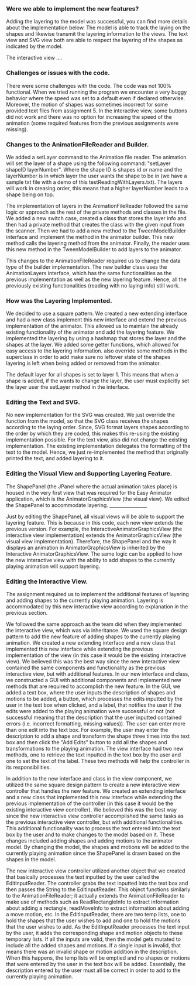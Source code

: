 ### Were we able to implement the new features?

Adding the layering to the model was successful, you can find more details about the implementation
below. The model is able to track the laying on the shapes and likewise transmit the layering
information to the views. The text view and SVG view both are able to respect the layering of the
shapes as indicated by the model. 

The interactive view .... 

### Challenges or issues with the code.

There were some challenges with the code. The code was not 100% functional. When we tried running
the program we encounter a very buggy behavior where the speed was set to a default even if declared
otherwise. Moreover, the motion of shapes was sometimes incorrect for some provided text
files from assignment 5. In the interactive view, some buttons did not work and there was no option
for increasing the speed of the animation (some required features from the previous 
assignments were missing). 

### Changes to the AnimationFileReader and Builder.

We added a setLayer command to the Animation file reader. The animation will set the layer of a
shape using the following command: "setLayer shapeID layerNumber". Where the shape ID is shapes id
or name and the layerNumber is in which layer the user wants the shape to be in (we have a sample
txt file with a demo of this testReadingWithLayers.txt). The layers will work in creasing order,
this means that a higher layerNumber leads to a shape being on top. 

The implementation of layers in the AnimationFileReader followed the same logic or approach as the 
rest of the private methods and classes in the file. We added a new switch case, created a class 
that stores the layer info and then had a private method that creates the class with the given 
input from the scanner. Then we had to add a new method to the TweenModelBuilder interface and 
implement the method in the animator builder. This new method calls the layering method from the 
animator. Finally, the reader uses this new method in the TweenModelBuilder to add layers to the 
animator. 

This changes to the AnimationFileReader required us to change the data type of the builder 
implementation. The new builder class uses the AnimationLayers interface, which has the same 
functionalities as the previous implementation as well as the new layering feature. Hence, all the
previously existing functionalities (reading with no laying info) still work. 

### How was the Layering Implemented.

We decided to use a square pattern. We created a new extending interface and had a new class
implement this new interface and extend the previous implementation of the animator. This allowed us
to maintain the already existing functionality of the animator and add the layering feature. 
We implemented the layering by using a hashmap that stores the layer and the shapes at the layer. 
We added some getter functions, which allowed for easy access to the layering information.
also override some methods in the superclass in order to add make sure no leftover state of the 
shapes layering is left when being added or removed from the animator. 

The default layer for all shapes is set to layer 1. This means that when a shape is added, if the
wants to change the layer, the user must explicitly set the layer user the setLayer method in the 
interface.

### Editing the Text and SVG.

No new implementation for the SVG was created. We just override the function from the model, so that
the SVG class receives the shapes according to the laying order. Since, SVG format layers shapes
according to the order by which they are coded, this makes this re-using the existing implementation
possible. For the text view, also did not change the existing implementation. The existing 
implementation delegates the formatting of the text to the model. Hence, we just re-implemented the 
method that originally printed the text, and added layering to it. 

### Editing the Visual View and Supporting Layering Feature.

The ShapePanel (the JPanel where the actual animation takes place) is housed in the very
first view that was required for the Easy Animator application, which is the AnimatorGraphicsView 
(the visual view). We edited the ShapePanel to accommodate layering. ________________

Just by editing the ShapePanel, all visual views will be able to support the layering feature.
This is because in this code, each new view extends the previous version. For example, the 
InteractiveAnimatorGraphicsView (the interactive view implementation) extends the 
AnimatorGraphicsView (the visual view implementation). Therefore, the ShapePanel and the way it
displays an animation in AnimatorGraphicsView is inherited by the Interactive AnimatorGraphicsView.
The same logic can be applied to how the new interactive view with the ability to add shapes to the
currently playing animation will support layering.

### Editing the Interactive View.

The assignment required us to implement the additional features of layering and adding shapes to 
the currently playing animation. Layering is accommodated by this new interactive view according to
explanation in the previous section. 

We followed the same approach as the team did when they implemented the interactive
view, which was via inheritance. We used the square design pattern to add the new feature of adding 
shapes to the currently playing animation. We created a new extending interface and a new class
that implemented this new interface while extending the previous implementation of the view (in 
this case it would be the existing interactive view). We believed this was the best way since the
new interactive view contained the same components and functionality as the previous interactive 
view, but with additional features. In our new interface and class, we constructed a GUI with 
additional components and implemented new methods that are required to accomplish the new feature. 
In the GUI, we added a text box, where the user inputs the description of shapes and motions to be 
added, a button, which processes the edits inputted by the user in the text box when clicked, 
and a label, that notifies the user if the edits were added to the playing animation were 
successful or not (not successful meaning that the description that the user inputted contained 
errors (i.e. incorrect formatting, missing values)). The user can enter more than one edit into the 
text box. For example, the user may enter the description to add a shape and transform the shape
three times into the text box and then click the "Add Edits" button to add all the shapes and 
transformations to the playing animation. The view interface had two new methods, one to 
retrieve the text inputted in the text box by the user and one to set the text of the label. 
These two methods will help the controller in its responsibilities.

In addition to the new interface and class in the view component, we utilized the same square 
design pattern to create a new interactive view controller that handles the new feature. We 
created an extending interface and a new class that implemented this new interface while extending
the previous implementation of the controller (in this case it would be the existing interactive
view controller). We believed this was the best way since the new interactive view controller 
accomplished the same tasks as the previous interactive view controller, but with additional 
functionalities. This additional functionality was to process the text entered into the text box
by the user and to make changes to the model based on it. These changes included adding shapes and
adding motions to the animator model. By changing the model, the shapes and motions will be added
to the currently playing animation since the ShapePanel is drawn based on the shapes in the model.

The new interactive view controller utilized another object that we created that basically 
processes the text inputted by the user called the EditInputReader. The controller grabs the text 
inputted into the text box and then passes the String to the EditInputReader. This object functions
similarly to the AnimationFileReader; it actually extends the AnimationFileReader to make use of
methods such as ReadRectangleInfo to extract information about adding a rectangle, readMoveInfo to
extract information about adding a move motion, etc. In the EditInputReader, there are two temp
lists, one to hold the shapes that the user wishes to add and one to hold the motions that the user
wishes to add. As the EditInputReader processes the text input by the user, it adds the 
corresponding shape and motion objects to these temporary lists. If all the inputs are valid,
then the model gets mutated to include all the added shapes and motions. If a single input is 
invalid, that means there was an invalid shape or motion addition in the description. When this
happens, the temp lists will be emptied and no shapes or motions that were entered by the user in 
the text box will be added. Essentially, the description entered by the user must all be correct
in order to add to the currently playing animation.
